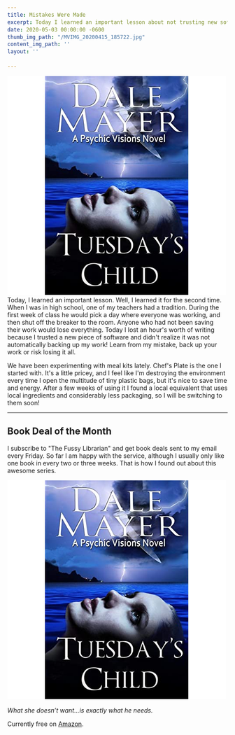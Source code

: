 ```yaml
---
title: Mistakes Were Made
excerpt: Today I learned an important lesson about not trusting new software.
date: 2020-05-03 00:00:00 -0600
thumb_img_path: "/MVIMG_20200415_185722.jpg"
content_img_path: ''
layout: ''

---
```

![](/uploads/61VbLxp9fsL._SR500,500_.jpg)Today, I learned an important lesson. Well, I learned it for the second time. When I was in high school, one of my teachers had a tradition. During the first week of class he would pick a day where everyone was working, and then shut off the breaker to the room. Anyone who had not been saving their work would lose everything. Today I lost an hour's worth of writing because I trusted a new piece of software and didn't realize it was not automatically backing up my work! Learn from my mistake, back up your work or risk losing it all.

We have been experimenting with meal kits lately. Chef's Plate is the one I started with. It's a little pricey, and I feel like I'm destroying the environment every time I open the multitude of tiny plastic bags, but it's nice to save time and energy. After a few weeks of using it I found a local equivalent that uses local ingredients and considerably less packaging, so I will be switching to them soon!

***

## Book Deal of the Month

I subscribe to "The Fussy Librarian" and get book deals sent to my email every Friday. So far I am happy with the service, although I usually only like one book in every two or three weeks. That is how I found out about this awesome series.

![](/uploads/61VbLxp9fsL._SR500,500_.jpg)

_What she doesn’t want...is exactly what he needs._

Currently free on [Amazon](https://www.amazon.ca/dp/B0056I5M22/ref=cm_sw_r_sms_apa_i_bN0REbA914RAS).